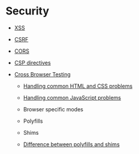 # Security

- [XSS](https://excess-xss.com/)

- [CSRF](https://en.wikipedia.org/wiki/Cross-site_request_forgery)

- [CORS](https://developer.mozilla.org/en-US/docs/Web/HTTP/CORS)

- [CSP directives](https://developer.mozilla.org/en-US/docs/Web/HTTP/Headers/Content-Security-Policy)

- [Cross Browser Testing](https://developer.mozilla.org/en-US/docs/Learn/Tools_and_testing/Cross_browser_testing/Introduction)

  - [Handling common HTML and CSS problems](https://developer.mozilla.org/en-US/docs/Learn/Tools_and_testing/Cross_browser_testing/HTML_and_CSS)

  - [Handling common JavaScript problems](https://developer.mozilla.org/en-US/docs/Learn/Tools_and_testing/Cross_browser_testing/JavaScript)

  - Browser specific modes

  - Polyfills

  - Shims

  - [Difference between polyfills and shims](http://2ality.com/2011/12/shim-vs-polyfill.html)
